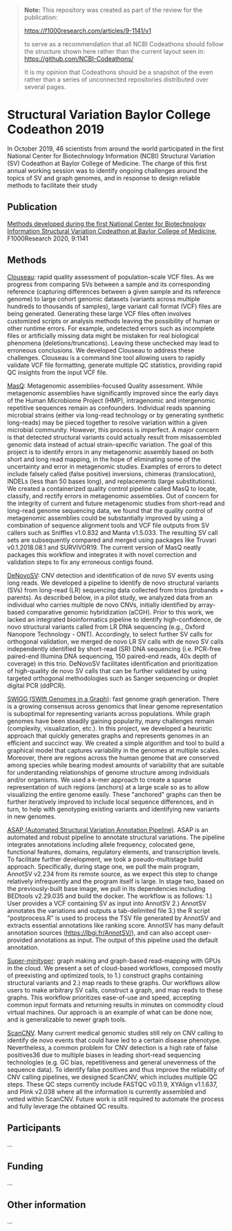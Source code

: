 > **Note:** This repository was created as part of the review for the publication:
>
> https://f1000research.com/articles/9-1141/v1
>
> to serve as a recommendation that all NCBI Codeathons should follow the structure shown here rather than the current layout seen in: https://github.com/NCBI-Codeathons/
>
> It is my opinion that Codeathons should be a snapshot of the even rather than a series of unconnected repositories distributed over several pages.
>
# Structural Variation Baylor College Codeathon 2019

In October 2019, 46 scientists from around the world participated in the first National Center for Biotechnology Information (NCBI) Structural Variation (SV) Codeathon at Baylor College of Medicine. The charge of this first annual working session was to identify ongoing challenges around the topics of SV and graph genomes, and in response to design reliable methods to facilitate their study

## Publication

[Methods developed during the first National Center for Biotechnology Information Structural Variation Codeathon at Baylor College of Medicine][pub], F1000Research 2020, 9:1141 

[pub]: https://f1000research.com/articles/9-1141/v1

## Methods

[Clouseau](Clouseau): rapid quality assessment of population-scale VCF files. As we progress from comparing SVs between a sample and its corresponding reference (capturing differences between a given sample and its reference genome) to large cohort genomic datasets (variants across multiple hundreds to thousands of samples), large variant call format (VCF) files are being generated. Generating these large VCF files often involves customized scripts or analysis methods leaving the possibility of human or other runtime errors. For example, undetected errors such as incomplete files or artificially missing data might be mistaken for real biological phenomena (deletions/truncations). Leaving these unchecked may lead to erroneous conclusions. We developed Clouseau to address these challenges. Clouseau is a command line tool allowing users to rapidly validate VCF file formatting, generate multiple QC statistics, providing rapid QC insights from the input VCF file.

[MasQ](MASQ): Metagenomic assemblies-focused Quality assessment. While metagenomic assemblies have significantly improved since the early days of the Human Microbiome Project (HMP), intragenomic and intergenomic repetitive sequences remain as confounders. Individual reads spanning microbial strains (either via long-read technology or by generating synthetic long-reads) may be pieced together to resolve variation within a given microbial community. However, this process is imperfect. A major concern is that detected structural variants could actually result from misassembled genomic data instead of actual strain-specific variation. The goal of this project is to identify errors in any metagenomic assembly based on both short and long read mapping, in the hope of eliminating some of the uncertainty and error in metagenomic studies. Examples of errors to detect include falsely called (false positive) inversions, chimeras (translocation), INDELs (less than 50 bases long), and replacements (large substitutions). We created a containerized quality control pipeline called MasQ to locate, classify, and rectify errors in metagenomic assemblies. Out of concern for the integrity of current and future metagenomic studies from short-read and long-read genome sequencing data, we found that the quality control of metagenomic assemblies could be substantially improved by using a combination of sequence alignment tools and VCF file outputs from SV callers such as Sniffles v1.0.832 and Manta v1.5.033. The resulting SV call sets are subsequently compared and merged using packages like Truvari v0.1.2018.08.1 and SURVIVOR19. The current version of MasQ neatly packages this workflow and integrates it with novel correction and validation steps to fix any erroneous contigs found.

[DeNovoSV](DeNovoSV): CNV detection and identification of de novo SV events using long reads. We developed a pipeline to identify de novo structural variants (SVs) from long-read (LR) sequencing data collected from trios (probands + parents). As described below, in a pilot study, we analyzed data from an individual who carries multiple de novo CNVs, initially identified by array-based comparative genomic hybridization (aCGH). Prior to this work, we lacked an integrated bioinformatics pipeline to identify high-confidence, de novo structural variants called from LR DNA sequencing (e.g., Oxford Nanopore Technology - ONT). Accordingly, to select further SV calls for orthogonal validation, we merged de novo LR SV calls with de novo SV calls independently identified by short-read (SR) DNA sequencing (i.e. PCR-free paired-end Illumina DNA sequencing, 150 paired-end reads, 40x depth of coverage) in this trio. DeNovoSV facilitates identification and prioritization of high-quality de novo SV calls that can be further validated by using targeted orthogonal methodologies such as Sanger sequencing or droplet digital PCR (ddPCR).

[SWIGG (SWIft Genomes in a Graph)](SWIGG): fast genome graph generation. There is a growing consensus across genomics that linear genome representation is suboptimal for representing variants across populations. While graph genomes have been steadily gaining popularity, many challenges remain (complexity, visualization, etc.). In this project, we developed a heuristic approach that quickly generates graphs and represents genomes in an efficient and succinct way. We created a simple algorithm and tool to build a graphical model that captures variability in the genomes at multiple scales. Moreover, there are regions across the human genome that are conserved among species while bearing modest amounts of variability that are suitable for understanding relationships of genome structure among individuals and/or organisms. We used a k-mer approach to create a sparse representation of such regions (anchors) at a large scale so as to allow visualizing the entire genome easily. These "anchored" graphs can then be further iteratively improved to include local sequence differences, and in turn, to help with genotyping existing variants and identifying new variants in new genomes.

[ASAP (Automated Structural Variation Annotation Pipeline)](ASAP). ASAP is an automated and robust pipeline to annotate structural variations. The pipeline integrates annotations including allele frequency, colocated gene, functional features, domains, regulatory elements, and transcription levels. To facilitate further development, we took a pseudo-multistage build approach. Specifically, during stage one, we pull the main program, AnnotSV v2.234 from its remote source, as we expect this step to change relatively infrequently and the program itself is large. In stage two, based on the previously-built base image, we pull in its dependencies including BEDtools v2.29.035 and build the docker. The workflow is as follows: 1.) User provides a VCF containing SV as input into AnnotSV 2.) AnnotSV annotates the variations and outputs a tab-delimited file 3.) the R script “postprocess.R” is used to process the TSV file generated by AnnotSV and extracts essential annotations like ranking score. AnnotSV has many default annotation sources (https://lbgi.fr/AnnotSV/), and can also accept user-provided annotations as input. The output of this pipeline used the default annotation.

[Super-minityper](super-minityper): graph making and graph-based read-mapping with GPUs in the cloud. We present a set of cloud-based workflows, composed mostly of preexisting and optimized tools, to 1.) construct graphs containing structural variants and 2.) map reads to these graphs. Our workflows allow users to make arbitrary SV calls, construct a graph, and map reads to these graphs. This workflow prioritizes ease-of-use and speed, accepting common input formats and returning results in minutes on commodity cloud virtual machines. Our approach is an example of what can be done now, and is generalizable to newer graph tools.

[ScanCNV](SCANCNV). Many current medical genomic studies still rely on CNV calling to identify de novo events that could have led to a certain disease phenotype. Nevertheless, a common problem for CNV detection is a high rate of false positives36 due to multiple biases in leading short-read sequencing technologies (e.g. GC bias, repetitiveness and general unevenness of the sequence data). To identify false positives and thus improve the reliability of CNV calling pipelines, we designed ScanCNV, which includes multiple QC steps. These QC steps currently include FASTQC v0.11.9, XYAlign v1.1.637, and Plink v2.038 where all the information is currently assembled and vetted within ScanCNV. Future work is still required to automate the process and fully leverage the obtained QC results.

## Participants

...

## Funding

...

## Other information

...
